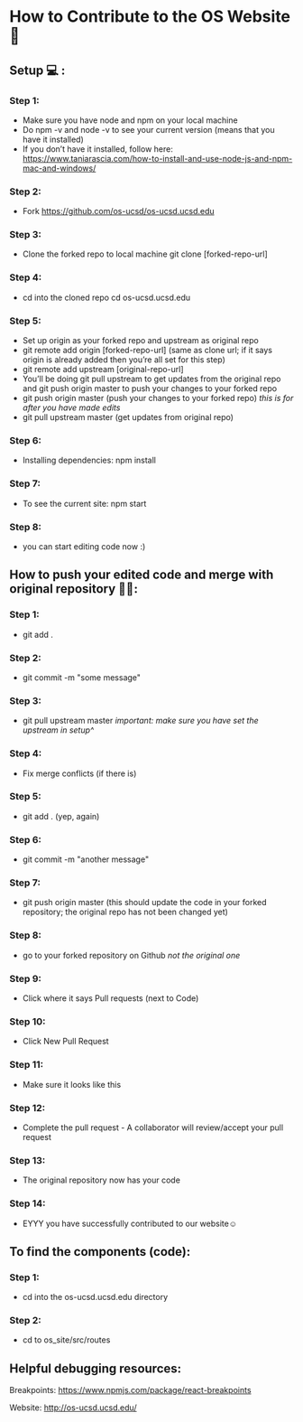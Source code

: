 # How to Contribute to the OS Website 🚀

## Setup 💻 :

### Step 1: 
- Make sure you have node and npm on your local machine
- Do npm -v and node -v to see your current version (means that you have it installed)
- If you don’t have it installed, follow here: https://www.taniarascia.com/how-to-install-and-use-node-js-and-npm-mac-and-windows/

### Step 2:
- Fork https://github.com/os-ucsd/os-ucsd.ucsd.edu

### Step 3: 
- Clone the forked repo to local machine git clone [forked-repo-url] 
  
### Step 4: 
- cd into the cloned repo cd os-ucsd.ucsd.edu
  
### Step 5: 
- Set up origin as your forked repo and upstream as original repo
- git remote add origin [forked-repo-url] (same as clone url; if it says origin is already added then you’re all set for this step) 
- git remote add upstream [original-repo-url] 
- You’ll be doing git pull upstream to get updates from the original repo and git push origin master to push your changes to your forked repo
- git push origin master (push your changes to your forked repo)
  *this is for after you have made edits*
- git pull upstream master (get updates from original repo)

### Step 6: 
- Installing dependencies: npm install

### Step 7: 
- To see the current site: npm start

### Step 8: 
- you can start editing code now :)
  
  
## How to push your edited code and merge with original repository 👩‍💻:

### Step 1: 
- git add . 
  
### Step 2: 
- git commit -m "some message"
  
### Step 3: 
- git pull upstream master 
  *important: make sure you have set the upstream in setup^*
  
### Step 4: 
- Fix merge conflicts (if there is)
  
### Step 5: 
- git add . (yep, again)
  
### Step 6:  
- git commit -m "another message"
  
### Step 7: 
- git push origin master (this should update the code in your forked repository; the original repo has not been changed yet)
  
### Step 8: 
- go to your forked repository on Github 
  *not the original one*
  
### Step 9: 
- Click where it says Pull requests (next to Code)
  
### Step 10: 
- Click New Pull Request
  
### Step 11: 
- Make sure it looks like this
  
### Step 12: 
- Complete the pull request - A collaborator will review/accept your pull request
  
### Step 13: 
- The original repository now has your code
  
### Step 14: 
- EYYY you have successfully contributed to our website☺️ 

## To find the components (code):

### Step 1: 
- cd into the os-ucsd.ucsd.edu directory
  
### Step 2: 
- cd to os_site/src/routes
  
## Helpful debugging resources:

Breakpoints: https://www.npmjs.com/package/react-breakpoints

Website: http://os-ucsd.ucsd.edu/
